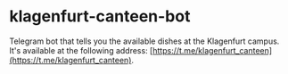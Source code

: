 # klagenfurt-canteen-bot

Telegram bot that tells you the available dishes at the Klagenfurt campus. It's available at the following address: [https://t.me/klagenfurt_canteen](https://t.me/klagenfurt_canteen).
